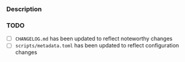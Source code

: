 ### Description

<!--
Describe your changes. Please provide a thoughtful description
that respects the time of your reviewers.

Include any "Closes #123" or "Ref #123" statements.
-->

### TODO

- [ ] `CHANGELOG.md` has been updated to reflect noteworthy changes
- [ ] `scripts/metadata.toml` has been updated to reflect configuration changes